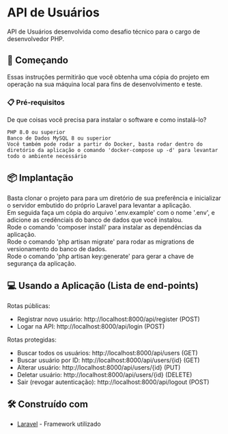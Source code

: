 # API de Usuários

API de Usuários desenvolvida como desafio técnico para o cargo de desenvolvedor PHP.

## 🚀 Começando

Essas instruções permitirão que você obtenha uma cópia do projeto em operação na sua máquina local para fins de desenvolvimento e teste.

### 📋 Pré-requisitos

De que coisas você precisa para instalar o software e como instalá-lo?

```
PHP 8.0 ou superior
Banco de Dados MySQL 8 ou superior
Você também pode rodar a partir do Docker, basta rodar dentro do diretório da aplicação o comando 'docker-compose up -d' para levantar todo o ambiente necessário
```

## 📦 Implantação

Basta clonar o projeto para para um diretório de sua preferência e inicializar o servidor embutido do próprio Laravel para levantar a aplicação. <br/>
Em seguida faça um cópia do arquivo '.env.example' com o nome '.env', e adicione as credênciais do banco de dados que você instalou. <br/>
Rode o comando 'composer install' para instalar as dependências da aplicação. <br/>
Rode o comando 'php artisan migrate' para rodar as migrations de versionamento do banco de dados. <br/>
Rode o comando 'php artisan key:generate' para gerar a chave de segurança da aplicação. <br/>

## 💻 Usando a Aplicação (Lista de end-points)

Rotas públicas:

- Registrar novo usuário: http://localhost:8000/api/register (POST)
- Logar na API: http://localhost:8000/api/login (POST)

Rotas protegidas:

- Buscar todos os usuários: http://localhost:8000/api/users (GET)
- Buscar usuário por ID: http://localhost:8000/api/users/{id} (GET)
- Alterar usuário: http://localhost:8000/api/users/{id} (PUT)
- Deletar usuário: http://localhost:8000/api/users/{id} (DELETE)
- Sair (revogar autenticação): http://localhost:8000/api/logout (POST)

## 🛠️ Construído com

* [Laravel](https://laravel.com/) - Framework utilizado
